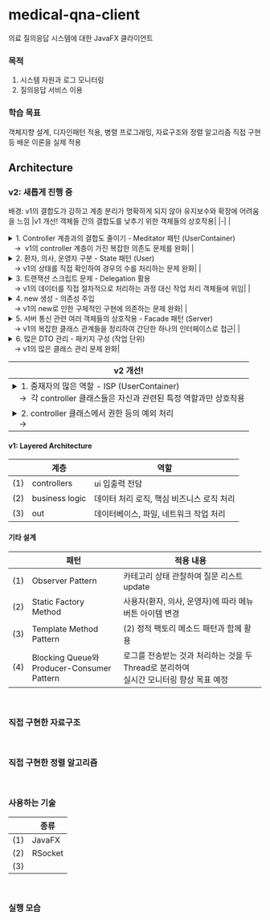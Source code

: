 # medical-qna-client
의료 질의응답 시스템에 대한 JavaFX 클라이언트

### 목적
1. 시스템 자원과 로그 모니터링
2. 질의응답 서비스 이용

### 학습 목표
객체지향 설계, 디자인패턴 적용, 병렬 프로그래밍, 자료구조와 정렬 알고리즘 직접 구현 등 배운 이론을 실제 적용

## Architecture
### v2: 새롭게 진행 중
배경: v1의 결합도가 강하고 계층 분리가 명확하게 되지 않아 유지보수와 확장에 어려움을 느낌
|v1 개선! 객체들 간의 결합도를 낮추기 위한 객체들의 상호작용|
|-|
|<details><summary>1. Controller 계층과의 결합도 줄이기 - Meditator 패턴 (UserContainer)</summary><br>- controller 계층은 화면 입출력 역할에 집중<br>- controller 계층은 오직 UserContainer 객체와 상호작용 <br>- UserContainer가 controller 계층과 비즈니스 로직 클래스들의 상호작용을 중재 </details> &nbsp;&nbsp;&nbsp;&rarr;&nbsp; v1의 controller 계층이 가진 복잡한 의존도 문제를 완화|
|<details><summary>2. 환자, 의사, 운영자 구분 - State 패턴 (User)</summary><br>- 각 상태들(환자, 의사, 운영자)은 User 인터페이스 구현<br>- UserContainer가 상태 관리 </details> &nbsp;&nbsp;&nbsp;&rarr; v1의 상태를 직접 확인하여 경우의 수를 처리하는 문제 완화|
|<details><summary>3. 트랜잭션 스크립트 문제 - Delegation 활용</summary><br>- 각 상태들은 처리해야 할 작업들을 객체로 가짐 </details> &nbsp;&nbsp;&nbsp;&rarr; v1의 데이터를 직접 절차적으로 처리하는 과정 대신 작업 처리 객체들에 위임|
|<details><summary>4. new 생성 - 의존성 주입</summary><br>- UserContainer는 각 상태들의 생성자로 서버를 주입<br>- 각 상태들은 서버로 처리해야 할 작업 객체들의 생성자에 서버를 주입 </details> &nbsp;&nbsp;&nbsp;&rarr; v1의 new로 인한 구체적인 구현에 의존하는 문제 완화|
|<details><summary>5. 서버 통신 관련 여러 객체들의 상호작용 - Facade 패턴 (Server)</summary><br>- Server는 단일 인터페이스로, 복잡한 클래스들의 관계를 하나의 서브 시스템으로 추상화 </details> &nbsp;&nbsp;&nbsp;&rarr; v1의 복잡한 클래스 관계들을 정리하여 간단한 하나의 인터페이스로 접근|
|<details><summary>6. 많은 DTO 관리 - 패키지 구성 (작업 단위)</summary><br>- User와 Server 구현체들은 처리해야 할 작업들을 객체로 가짐 (Delegation 활용)<br>- 상태와 서버의 객체들이 수행할 작업 단위로 패키지를 구성하여 DTO 클래스 관리 </details> &nbsp;&nbsp;&nbsp;&rarr; v1의 많은 클래스 관리 문제 완화|

|v2 개선!|
|-|
|<details><summary>1. 중재자의 많은 역할 - ISP (UserContainer)</summary></details> &nbsp;&nbsp;&nbsp;&rarr;&nbsp; 각 controller 클래스들은 자신과 관련된 특정 역할과만 상호작용|
|<details><summary>2. controller 클래스에서 권한 등의 예외 처리 </summary></details> &nbsp;&nbsp;&nbsp;&rarr;&nbsp; |

#### v1: Layered Architecture
| |계층|역할|
|-|-|-|
|(1)|controllers|ui 입출력 전담|
|(2)|business logic|데이터 처리 로직, 핵심 비즈니스 로직 처리|
|(3)|out|데이터베이스, 파일, 네트워크 작업 처리|

#### 기타 설계
| |패턴|적용 내용|
|-|-|-|
|(1)|Observer Pattern|카테고리 상태 관찰하여 질문 리스트 update|
|(2)|Static Factory Method|사용자(환자, 의사, 운영자)에 따라 메뉴 버튼 아이템 변경|
|(3)|Template Method Pattern|(2) 정적 팩토리 메소드 패턴과 함께 활용|
|(4)|Blocking Queue와 <br> Producer-Consumer Pattern|로그를 전송받는 것과 처리하는 것을 두 Thread로 분리하여 <br> 실시간 모니터링 향상 목표 예정|

<br>

### 직접 구현한 자료구조

<br>

### 직접 구현한 정렬 알고리즘

<br>

### 사용하는 기술
| |종류|
|-|-|
|(1)|JavaFX|
|(2)|RSocket|
|(3)||

<br>

### 실행 모습
